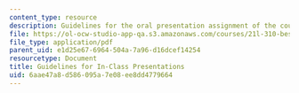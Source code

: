 ```yaml
---
content_type: resource
description: Guidelines for the oral presentation assignment of the course.
file: https://ol-ocw-studio-app-qa.s3.amazonaws.com/courses/21l-310-bestsellers-the-memoir-spring-2010/6aae47a8d586095a7e08ee8dd4779664_MIT21L_310S10_rr01.pdf
file_type: application/pdf
parent_uid: e1d25e67-6964-504a-7a96-d16dcef14254
resourcetype: Document
title: Guidelines for In-Class Presentations
uid: 6aae47a8-d586-095a-7e08-ee8dd4779664
---
```

